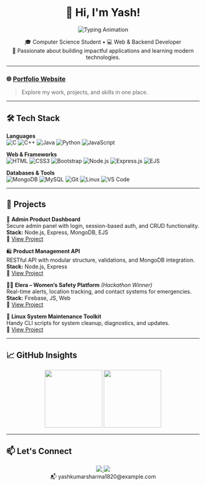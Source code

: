 <h1 align="center">👋 Hi, I'm Yash!</h1>

<p align="center">
  <img src="https://readme-typing-svg.herokuapp.com?font=Fira+Code&size=22&pause=1000&center=true&vCenter=true&width=500&lines=Backend+%26+Web+Developer;CS+Undergrad+%7C+Tech+Enthusiast;Building+Real-World+Solutions;Open+to+Internships+%26+Collaborations" alt="Typing Animation" />
</p>

<p align="center">
  🎓 Computer Science Student • 💻 Web & Backend Developer  
  <br/>
  🚀 Passionate about building impactful applications and learning modern technologies.
</p>

---

### 🌐 [Portfolio Website](https://your-portfolio-link.com)

> Explore my work, projects, and skills in one place.

---

## 🛠️ Tech Stack

**Languages**  
![C](https://img.shields.io/badge/-C-A8B9CC?logo=c&logoColor=000)
![C++](https://img.shields.io/badge/-C++-00599C?logo=cplusplus&logoColor=fff)
![Java](https://img.shields.io/badge/-Java-007396?logo=java&logoColor=fff)
![Python](https://img.shields.io/badge/-Python-3776AB?logo=python&logoColor=fff)
![JavaScript](https://img.shields.io/badge/-JavaScript-F7DF1E?logo=javascript&logoColor=000)

**Web & Frameworks**  
![HTML](https://img.shields.io/badge/-HTML5-E34F26?logo=html5&logoColor=fff)
![CSS3](https://img.shields.io/badge/-CSS3-1572B6?logo=css3&logoColor=fff)
![Bootstrap](https://img.shields.io/badge/-Bootstrap-563D7C?logo=bootstrap&logoColor=fff)
![Node.js](https://img.shields.io/badge/-Node.js-339933?logo=node.js&logoColor=fff)
![Express.js](https://img.shields.io/badge/-Express-black?logo=express&logoColor=white)
![EJS](https://img.shields.io/badge/-EJS-ffffff?logo=javascript&logoColor=black)

**Databases & Tools**  
![MongoDB](https://img.shields.io/badge/-MongoDB-47A248?logo=mongodb&logoColor=fff)
![MySQL](https://img.shields.io/badge/-MySQL-4479A1?logo=mysql&logoColor=fff)
![Git](https://img.shields.io/badge/-Git-F05032?logo=git&logoColor=fff)
![Linux](https://img.shields.io/badge/-Linux-FCC624?logo=linux&logoColor=000)
![VS Code](https://img.shields.io/badge/-VS%20Code-007ACC?logo=visual-studio-code&logoColor=fff)

---

## 🚀 Projects

🔐 **Admin Product Dashboard**  
Secure admin panel with login, session-based auth, and CRUD functionality.  
**Stack:** Node.js, Express, MongoDB, EJS  
📂 [View Project](https://github.com/yash-kumarsharma/admin-product-dashboard)

🛍️ **Product Management API**  
RESTful API with modular structure, validations, and MongoDB integration.  
**Stack:** Node.js, Express  
📂 [View Project](https://github.com/yash-kumarsharma/product-management-api)

👩‍💻 **Elera – Women’s Safety Platform** *(Hackathon Winner)*  
Real-time alerts, location tracking, and contact systems for emergencies.  
**Stack:** Firebase, JS, Web  
📂 [View Project](https://github.com/yash-kumarsharma/elera)

🧰 **Linux System Maintenance Toolkit**  
Handy CLI scripts for system cleanup, diagnostics, and updates.  
📂 [View Project](https://github.com/yash-kumarsharma/linux-toolkit)

---

## 📈 GitHub Insights

<p align="center">
  <img src="https://github-readme-stats.vercel.app/api?username=yash-kumarsharma&show_icons=true&theme=radical" height="150" />
  <img src="https://github-readme-stats.vercel.app/api/top-langs/?username=yash-kumarsharma&layout=compact&theme=radical" height="150" />
</p>

---

## 📫 Let's Connect

<p align="center">
  <a href="https://linkedin.com/in/yash-sharma-877460290">
    <img src="https://img.shields.io/badge/-LinkedIn-0077B5?style=flat&logo=linkedin&logoColor=white" />
  </a>
  <a href="https://leetcode.com/yash_kumarsharma">
    <img src="https://img.shields.io/badge/-LeetCode-FFA116?style=flat&logo=leetcode&logoColor=white" />
  </a>
  <br />
  📬 yashkumarsharma1820@example.com
</p>
